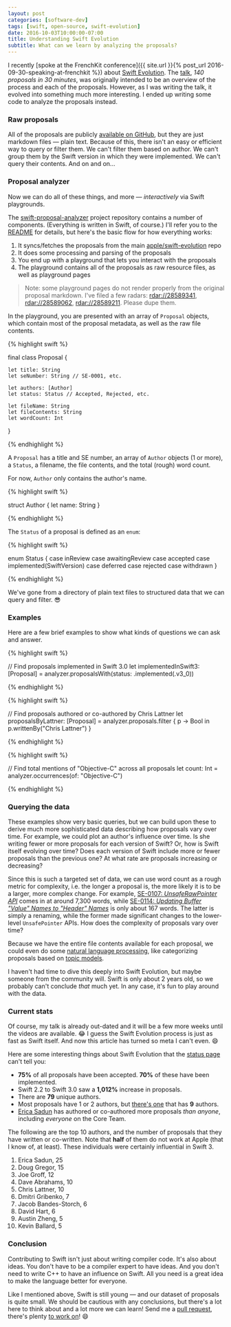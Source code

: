 ```yaml
---
layout: post
categories: [software-dev]
tags: [swift, open-source, swift-evolution]
date: 2016-10-03T10:00:00-07:00
title: Understanding Swift Evolution
subtitle: What can we learn by analyzing the proposals?
---
```


I recently [spoke at the FrenchKit conference]({{ site.url }}{% post_url 2016-09-30-speaking-at-frenchkit %}) about [Swift Evolution](https://github.com/apple/swift-evolution). The [talk](https://speakerdeck.com/jessesquires/140-proposals-in-30-minutes), *140 proposals in 30 minutes*, was originally intended to be an overview of the process and each of the proposals. However, as I was writing the talk, it evolved into something much more interesting. I ended up writing some code to analyze the proposals instead.

<!--excerpt-->

### Raw proposals

All of the proposals are publicly [available on GitHub](https://github.com/apple/swift-evolution/tree/master/proposals), but they are just markdown files &mdash; plain text. Because of this, there isn't an easy or efficient way to query or filter them. We can't filter them based on author. We can't group them by the Swift version in which they were implemented. We can't query their contents. And on and on...

### Proposal analyzer

Now we can do all of these things, and more &mdash; *interactively* via Swift playgrounds.

The [swift-proposal-analyzer](https://github.com/jessesquires/swift-proposal-analyzer) project repository contains a number of components. (Everything is written in Swift, of course.) I'll refer you to the [README](https://github.com/jessesquires/swift-proposal-analyzer/blob/master/README.md#setup) for details, but here's the basic flow for how everything works:

1. It syncs/fetches the proposals from the main [apple/swift-evolution](https://github.com/apple/swift-evolution) repo
2. It does some processing and parsing of the proposals
3. You end up with a playground that lets you interact with the proposals
4. The playground contains all of the proposals as raw resource files, as well as playground pages

> Note: some playground pages do not render properly from the original proposal markdown. I've filed a few radars: [rdar://28589341](https://openradar.appspot.com/radar?id=6066152501411840), [rdar://28589062](https://openradar.appspot.com/radar?id=6673199689367552), [rdar://28589211](https://openradar.appspot.com/radar?id=5050621174480896). Please dupe them.

In the playground, you are presented with an array of `Proposal` objects, which contain most of the proposal metadata, as well as the raw file contents.

{% highlight swift %}

final class Proposal {

    let title: String
    let seNumber: String // SE-0001, etc.

    let authors: [Author]
    let status: Status // Accepted, Rejected, etc.

    let fileName: String
    let fileContents: String
    let wordCount: Int
}

{% endhighlight %}

A `Proposal` has a title and SE number, an array of `Author` objects (1 or more), a `Status`, a filename, the file contents, and the total (rough) word count.

For now, `Author` only contains the author's name.

{% highlight swift %}

struct Author {
    let name: String
}

{% endhighlight %}

The `Status` of a proposal is defined as an `enum`:

{% highlight swift %}

enum Status {
    case inReview
    case awaitingReview
    case accepted
    case implemented(SwiftVersion)
    case deferred
    case rejected
    case withdrawn
}

{% endhighlight %}

We've gone from a directory of plain text files to structured data that we can query and filter. 😎

### Examples

Here are a few brief examples to show what kinds of questions we can ask and answer.

{% highlight swift %}

// Find proposals implemented in Swift 3.0
let implementedInSwift3: [Proposal] = analyzer.proposalsWith(status: .implemented(.v3_0))

{% endhighlight %}

{% highlight swift %}

// Find proposals authored or co-authored by Chris Lattner
let proposalsByLattner: [Proposal] = analyzer.proposals.filter { p -> Bool in
    p.writtenBy("Chris Lattner")
}

{% endhighlight %}

{% highlight swift %}

// Find total mentions of "Objective-C" across all proposals
let count: Int = analyzer.occurrences(of: "Objective-C")

{% endhighlight %}

### Querying the data

These examples show very basic queries, but we can build upon these to derive much more sophisticated data describing how proposals vary over time. For example, we could plot an author's influence over time. Is she writing fewer or more proposals for each version of Swift? Or, how is Swift itself evolving over time? Does each version of Swift include more or fewer proposals than the previous one? At what rate are proposals increasing or decreasing?

Since this is such a targeted set of data, we can use word count as a rough metric for complexity, i.e. the longer a proposal is, the more likely it is to be a larger, more complex change. For example, [SE-0107: *UnsafeRawPointer API*](https://github.com/apple/swift-evolution/blob/master/proposals/0107-unsaferawpointer.md) comes in at around 7,300 words, while [SE-0114: *Updating Buffer "Value" Names to "Header" Names*](https://github.com/apple/swift-evolution/blob/master/proposals/0114-buffer-naming.md) is only about 167 words. The latter is simply a renaming, while the former made significant changes to the lower-level `UnsafePointer` APIs. How does the complexity of proposals vary over time?

Because we have the entire file contents available for each proposal, we could even do some [natural language processing](https://en.wikipedia.org/wiki/Natural_language_processing), like categorizing proposals based on [topic models](https://en.wikipedia.org/wiki/Topic_model).

I haven't had time to dive this deeply into Swift Evolution, but maybe someone from the community will. Swift is only about 2 years old, so we probably can't conclude *that* much yet. In any case, it's fun to play around with the data.

### Current stats

Of course, my talk is already out-dated and it will be a few more weeks until the videos are available. 😂 I guess the Swift Evolution process is just as fast as Swift itself. And now this article has turned so meta I can't even. 😄

Here are some interesting things about Swift Evolution that the [status page](http://apple.github.io/swift-evolution/) can't tell you:

- **75%** of all proposals have been accepted. **70%** of these have been implemented.
- Swift 2.2 to Swift 3.0 saw a **1,012%** increase in proposals.
- There are **79** unique authors.
- Most proposals have 1 or 2 authors, but [there's one](https://github.com/apple/swift-evolution/blob/master/proposals/0023-api-guidelines.md) that has **9** authors.
- [Erica Sadun](http://ericasadun.com) has authored or co-authored more proposals *than anyone*, including *everyone* on the Core Team.

The following are the top 10 authors, and the number of proposals that they have written or co-written. Note that **half** of them do not work at Apple (that I know of, at least). These individuals were certainly influential in Swift 3.

1. Erica Sadun, 25
2. Doug Gregor, 15
3. Joe Groff, 12
4. Dave Abrahams, 10
5. Chris Lattner, 10
6. Dmitri Gribenko, 7
7. Jacob Bandes-Storch, 6
8. David Hart, 6
9. Austin Zheng, 5
10. Kevin Ballard, 5

### Conclusion

Contributing to Swift isn't just about writing compiler code. It's also about ideas. You don't have to be a compiler expert to have ideas. And you don't need to write C++ to have an influence on Swift. All you need is a great idea to make the language better for everyone.

Like I mentioned above, Swift is still young &mdash; and our dataset of proposals is quite small. We should be cautious with any conclusions, but there's a lot here to think about and a lot more we can learn! Send me a [pull request](https://github.com/jessesquires/swift-proposal-analyzer/compare?expand=1), there's plenty [to work on](https://github.com/jessesquires/swift-proposal-analyzer/issues)! 😄
